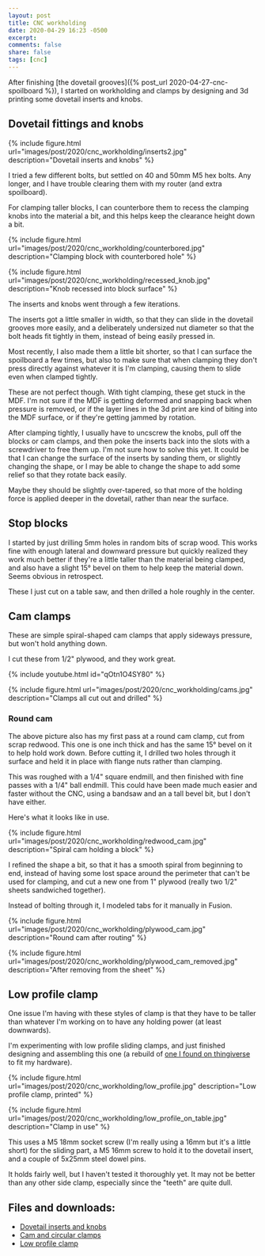 ```yaml
---
layout: post
title: CNC workholding
date: 2020-04-29 16:23 -0500
excerpt:
comments: false
share: false
tags: [cnc]
---
```


After finishing [the dovetail grooves]({% post_url 2020-04-27-cnc-spoilboard %}), I started on workholding and clamps by designing and 3d printing some dovetail inserts and knobs.

## Dovetail fittings and knobs

{% include figure.html url="images/post/2020/cnc_workholding/inserts2.jpg" description="Dovetail inserts and knobs" %}

I tried a few different bolts, but settled on 40 and 50mm M5 hex bolts. Any longer, and I have trouble clearing them with my router (and extra spoilboard).

For clamping taller blocks, I can counterbore them to recess the clamping knobs into the material a bit, and this helps keep the clearance height down a bit.

{% include figure.html url="images/post/2020/cnc_workholding/counterbored.jpg" description="Clamping block with counterbored hole" %}

{% include figure.html url="images/post/2020/cnc_workholding/recessed_knob.jpg" description="Knob recessed into block surface" %}

The inserts and knobs went through a few iterations.

The inserts got a little smaller in width, so that they can slide in the dovetail grooves more easily, and a deliberately undersized nut diameter so that the bolt heads fit tightly in them, instead of being easily pressed in.

Most recently, I also made them a little bit shorter, so that I can surface the spoilboard a few times, but also to make sure that when clamping they don't press directly against whatever it is I'm clamping, causing them to slide even when clamped tightly.

These are not perfect though. With tight clamping, these get stuck in the MDF. I'm not sure if the MDF is getting deformed and snapping back when pressure is removed, or if the layer lines in the 3d print are kind of biting into the MDF surface, or if they're getting jammed by rotation.

After clamping tightly, I usually have to uncscrew the knobs, pull off the blocks or cam clamps, and then poke the inserts back into the slots with a screwdriver to free them up. I'm not sure how to solve this yet. It could be that I can change the surface of the inserts by sanding them, or slightly changing the shape, or I may be able to change the shape to add some relief so that they rotate back easily.

Maybe they should be slightly over-tapered, so that more of the holding force is applied deeper in the dovetail, rather than near the surface.

## Stop blocks

I started by just drilling 5mm holes in random bits of scrap wood. This works fine with enough lateral and downward pressure but quickly realized they work much better if they're a little taller than the material being clamped, and also have a slight 15° bevel on them to help keep the material down. Seems obvious in retrospect.

These I just cut on a table saw, and then drilled a hole roughly in the center.

## Cam clamps

These are simple spiral-shaped cam clamps that apply sideways pressure, but won't hold anything down.

I cut these from 1/2" plywood, and they work great.

{% include youtube.html id="qOtn1O4SY80" %}

{% include figure.html url="images/post/2020/cnc_workholding/cams.jpg" description="Clamps all cut out and drilled" %}

### Round cam

The above picture also has my first pass at a round cam clamp, cut from scrap redwood. This one is one inch thick and has the same 15° bevel on it to help hold work down. Before cutting it, I drilled two holes through it surface and held it in place with flange nuts rather than clamping.

This was roughed with a 1/4" square endmill, and then finished with fine passes with a 1/4" ball endmill. This could have been made much easier and faster without the CNC, using a bandsaw and an a tall bevel bit, but I don't have either.

Here's what it looks like in use.

{% include figure.html url="images/post/2020/cnc_workholding/redwood_cam.jpg" description="Spiral cam holding a block" %}

I refined the shape a bit, so that it has a smooth spiral from beginning to end, instead of having some lost space around the perimeter that can't be used for clamping, and cut a new one from 1" plywood (really two 1/2" sheets sandwiched together).

Instead of bolting through it, I modeled tabs for it manually in Fusion.

{% include figure.html url="images/post/2020/cnc_workholding/plywood_cam.jpg" description="Round cam after routing" %}

{% include figure.html url="images/post/2020/cnc_workholding/plywood_cam_removed.jpg" description="After removing from the sheet" %}

## Low profile clamp

One issue I'm having with these styles of clamp is that they have to be taller than whatever I'm working on to have any holding power (at least downwards).

I'm experimenting with low profile sliding clamps, and just finished designing and assembling this one (a rebuild of [one I found on thingiverse](https://www.thingiverse.com/thing:2910117) to fit my hardware).

{% include figure.html url="images/post/2020/cnc_workholding/low_profile.jpg" description="Low profile clamp, printed" %}

{% include figure.html url="images/post/2020/cnc_workholding/low_profile_on_table.jpg" description="Clamp in use" %}

This uses a M5 18mm socket screw (I'm really using a 16mm but it's a little short) for the sliding part, a M5 16mm screw to hold it to the dovetail insert, and a couple of 5x25mm steel dowel pins.

It holds fairly well, but I haven't tested it thoroughly yet. It may not be better than any other side clamp, especially since the "teeth" are quite dull.

## Files and downloads:

* [Dovetail inserts and knobs](https://www.prusaprinters.org/prints/30046-dovetail-cnc-workholding-hardware)
* [Cam and circular clamps](https://www.prusaprinters.org/prints/30837-cnc-cam-clamps)
* [Low profile clamp](https://www.prusaprinters.org/prints/30836-low-profile-workholding-clamp)
